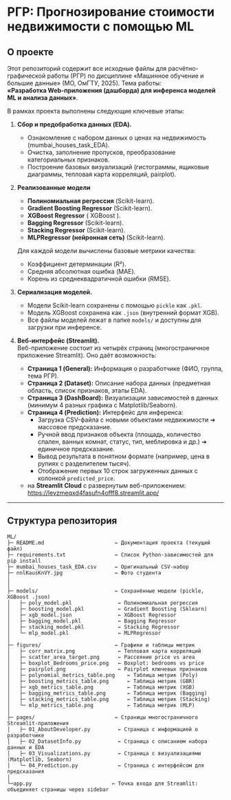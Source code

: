 # РГР: Прогнозирование стоимости недвижимости с помощью ML

## О проекте
Этот репозиторий содержит все исходные файлы для расчётно-графической работы (РГР) по дисциплине «Машинное обучение и большие данные» (МО, ОмГТУ, 2025). Тема работы:  
**«Разработка Web-приложения (дашборда) для инференса моделей ML и анализа данных»**.

В рамках проекта выполнены следующие ключевые этапы:
1. **Сбор и предобработка данных (EDA).**  
   - Ознакомление с набором данных о ценах на недвижимость (mumbai_houses_task_EDA).  
   - Очистка, заполнение пропусков, преобразование категориальных признаков.  
   - Построение базовых визуализаций (гистограммы, ящиковые диаграммы, тепловая карта корреляций, pairplot).

2. **Реализованные модели**  
   - **Полиномиальная регрессия** (Scikit-learn).  
   - **Gradient Boosting Regressor** (Scikit-learn).  
   - **XGBoost Regressor** ( XGBoost ).  
   - **Bagging Regressor** (Scikit-learn).  
   - **Stacking Regressor** (Scikit-learn).  
   - **MLPRegressor (нейронная сеть)** (Scikit-learn).

   Для каждой модели вычислены базовые метрики качества:
   - Коэффициент детерминации (R²).  
   - Средняя абсолютная ошибка (MAE).  
   - Корень из среднеквадратичной ошибки (RMSE).  


3. **Сериализация моделей.**  
   - Модели Scikit-learn сохранены с помощью `pickle` как `.pkl`.  
   - Модель XGBoost сохранена как `.json` (внутренний формат XGB).  
   - Все файлы моделей лежат в папке `models/` и доступны для загрузки при инференсе.

4. **Веб-интерфейс (Streamlit).**  
   Веб-приложение состоит из четырёх страниц (многостраничное приложение Streamlit). Оно даёт возможность:
   - **Страница 1 (General):** Информация о разработчике (ФИО, группа, тема РГР).  
   - **Страница 2 (Dataset):** Описание набора данных (предметная область, список признаков, этапы EDA).  
   - **Страница 3 (DashBoard):** Визуализации зависимостей в данных (минимум 4 разных графика с Matplotlib/Seaborn).  
   - **Страница 4 (Prediction):** Интерфейс для инференса:
     - Загрузка CSV-файла с новыми объектами недвижимости ➔ массовое предсказание.  
     - Ручной ввод признаков объекта (площадь, количество спален, ванных комнат, статус, тип, меблировка и др.) ➔ единичное предсказание.  
     - Вывод результата в понятном формате (например, цена в рупиях с разделителем тысяч).  
     - Отображение первых 10 строк загруженных данных с колонкой `predicted_price`. 
   - на **Streamlit Cloud** с развернутым веб-приложением: https://levzmeqxd4fasufn4offf8.streamlit.app/

---

## Структура репозитория
```text
ML/  
├─ README.md                       ← Документация проекта (текущий файл)  
├─ requirements.txt                ← Список Python-зависимостей для pip install   
├─ mumbai_houses_task_EDA.csv      ← Оригинальный CSV-набор
├─ nnlKausKnVY.jpg                 ← Фото студента
│    
│  
├─ models/                         ← Сохранённые модели (pickle, XGBoost .json)  
│   ├─ poly_model.pkl               ← Полиномиальная регрессия  
│   ├─ boosting_model.pkl           ← Gradient Boosting (Sklearn)  
│   ├─ xgb_model.json               ← XGBoost Regressor  
│   ├─ bagging_model.pkl            ← Bagging Regressor  
│   ├─ stacking_model.pkl           ← Stacking Regressor  
│   └─ mlp_model.pkl                ← MLPRegressor   
│  
├─ figures/                        ← Графики и таблицы метрик  
│   ├─ corr_matrix.png              ← Тепловая карта корреляций  
│   ├─ scatter_area_target.png      ← Рассеяние price vs area  
│   ├─ boxplot_Bedrooms_price.png   ← Boxplot: bedrooms vs price  
│   ├─ pairplot.png                 ← Pairplot ключевых признаков       
│   ├─ polynomial_metrics_table.png    ← Таблица метрик (Poly)          
│   ├─ boosting_metrics_table.png      ← Таблица метрик (GBR)          
│   ├─ xgb_metrics_table.png           ← Таблица метрик (XGB)          
│   ├─ bagging_metrics_table.png       ← Таблица метрик (Bagging)          
│   ├─ stacking_metrics_table.png      ← Таблица метрик (Stacking)                
│   └─ mlp_metrics_table.png           ← Таблица метрик (MLP)  
│  
├─ pages/                          ← Страницы многостраничного Streamlit-приложения  
│   ├─ 01_AboutDeveloper.py         ← Страница с информацией о разработчике  
│   ├─ 02_DatasetInfo.py            ← Страница с описанием набора данных и EDA  
│   ├─ 03_Visualizations.py         ← Страница с визуализациями (Matplotlib, Seaborn)  
│   └─ 04_Prediction.py             ← Страница с интерфейсом для предсказания  
│  
└─app.py                          ← Точка входа для Streamlit: объединяет страницы через sidebar  
                        
    
